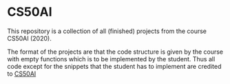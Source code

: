 # CS50AI

This repository is a collection of all (finished) projects from the course CS50AI (2020).

The format of the projects are that the code structure is given by the course with empty functions which is to be implemented by the student. Thus all code except for the snippets that the student has to implement are credited to [CS50AI](https://cs50.harvard.edu/ai/2020/)
